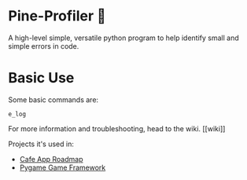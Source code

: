 # Pine-Profiler :evergreen_tree:
A high-level simple, versatile python program to help identify small and simple errors in code.




# Basic Use
Some basic commands are:
```
e_log
```
For more information and troubleshooting, head to the wiki.
[[wiki]]

Projects it's used in:

- [Cafe App Roadmap](https://trello.com/b/LssZBW2C/digital-solutions-fia3)
- [Pygame Game Framework](https://github.com/wesmags/2D-Forest-Scene)

